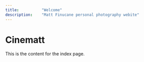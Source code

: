 ```yaml
---
title:			"Welcome"
description:	"Matt Finucane personal photography webite"
---
```


# Cinematt

This is the content for the index page.